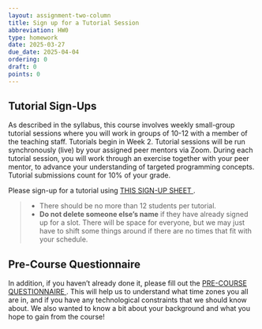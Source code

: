 ```yaml
---
layout: assignment-two-column
title: Sign up for a Tutorial Session
abbreviation: HW0
type: homework
date: 2025-03-27
due_date: 2025-04-04
ordering: 0
draft: 0
points: 0
---
```


## Tutorial Sign-Ups
As described in the syllabus, this course involves weekly small-group tutorial sessions where you will work in groups of 10-12 with a member of the teaching staff. Tutorials begin in Week 2. Tutorial sessions will be run synchronously (live) by your assigned peer mentors via Zoom. During each tutorial session, you will work through an exercise together with your peer mentor, to advance your understanding of targeted programming concepts. Tutorial submissions count for 10% of your grade.


Please sign-up for a tutorial using <a class="lab" href="https://docs.google.com/spreadsheets/d/1epNYAIB3sNFyeAligfU2GfwEpfRt81pVmPF4hwXGTRk/edit?usp=sharing" target="_blank">THIS SIGN-UP SHEET <i class="fa fa-link" aria-hidden="true"></i></a>. 

> * There should be no more than 12 students per tutorial. 
> * **Do not delete someone else’s name** if they have already signed up for a slot. There will be space for everyone, but we may just have to shift some things around if there are no times that fit with your schedule.

## Pre-Course Questionnaire
In addition, if you haven’t already done it, please fill out the <a class="lab" href="https://forms.gle/q1q3Pk1qn5Qwcth69" target="_blank">PRE-COURSE QUESTIONNAIRE <i class="fa fa-link" aria-hidden="true"></i></a>. This will help us to understand what time zones you all are in, and if you have any technological constraints that we should know about. We also wanted to know a bit about your background and what you hope to gain from the course!

